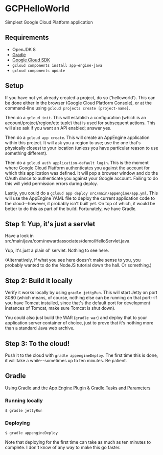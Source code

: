 # GCPHelloWorld

Simplest Google Cloud Platform application

## Requirements
* OpenJDK 8
* [Gradle](https://gradle.org)
* [Google Cloud SDK](https://cloud.google.com/sdk/)
* `gcloud components install app-engine-java`
* `gcloud components update`

## Setup

If you have not yet already created a project, do so ('helloworld').
This can be done either in the browser (Google Cloud Platform Console),
or at the command-line using `gcloud projects create [project-name]`.

Then do a `gcloud init`. This will establish a configuration (which is
an account/project/region/etc tuple) that is used for subsequent actions.
This will also ask if you want an API enabled; answer yes.

Then do a `gcloud app create`. This will create an AppEngine application
within this project. It will ask you a region to use; use the one that's
physically closest to your location (unless you have particular reason to
use something different).

Then do a `gcloud auth application-default login`. This is the moment
where Google Cloud Platform authenticates you against the account for
which this application was defined. It will pop a browser window and do
the OAuth dance to authenticate you against your Google account. Failing
to do this will yield permission errors during deploy.

Lastly, you could do a `gcloud app deploy src/main/appengine/app.yml`. 
This will use the AppEngine YAML file to deploy the current application
code to the cloud--however, it probably isn't built yet. On top of which,
it would be better to do this as part of the build. Fortunately, we have
Gradle.

## Step 1: Yup, it's just a servlet

Have a look in src/main/java/com/newardassociates/demo/HelloServlet.java.

Yup, it's just a plain ol' servlet. Nothing to see here.

(Alternatively, if what you see here doesn't make sense to you, you probably
wanted to do the NodeJS tutorial down the hall. Or something.)

## Step 2: Build it locally

Verify it works locally by using `gradle jettyRun`. This will start Jetty
on port 8080 (which means, of course, nothing else can be running on that
port--if you have Tomcat installed, since that's the default port for
development instances of Tomcat, make sure Tomcat is shut down).

You could also just build the WAR (`gradle war`) and deploy that to your
application server container of choice, just to prove that it's nothing
more than a standard Java web archive.

## Step 3: To the cloud!

Push it to the cloud with `gradle appengineDeploy`. The first time this is done,
it will take a while--sometimes up to ten minutes. Be patient.




## Gradle

[Using Gradle and the App Engine Plugin](https://cloud.google.com/appengine/docs/flexible/java/using-gradle) 
& [Gradle Tasks and Parameters](https://cloud.google.com/appengine/docs/flexible/java/gradle-reference)

### Running locally

    $ gradle jettyRun

### Deploying

    $ gradle appengineDeploy

Note that deploying for the first time can take as much as ten minutes to complete. I
don't know of any way to make this go faster.

